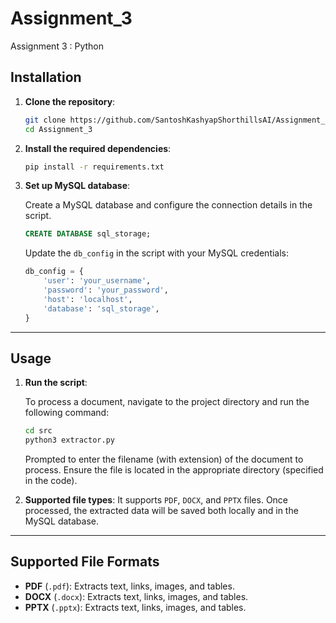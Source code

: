 # Assignment_3
Assignment 3 : Python

## Installation

1. **Clone the repository**:

   ```bash
   git clone https://github.com/SantoshKashyapShorthillsAI/Assignment_3.git
   cd Assignment_3
   ```

2. **Install the required dependencies**:

   ```bash
   pip install -r requirements.txt
   ```

3. **Set up MySQL database**:

   Create a MySQL database and configure the connection details in the script.

   ```sql
   CREATE DATABASE sql_storage;
   ```

   Update the `db_config` in the script with your MySQL credentials:

   ```python
   db_config = {
       'user': 'your_username',
       'password': 'your_password',
       'host': 'localhost',
       'database': 'sql_storage',
   }
   ```

---

## Usage

1. **Run the script**:

   To process a document, navigate to the project directory and run the following command:

   ```bash
   cd src
   python3 extractor.py
   ```

   Prompted to enter the filename (with extension) of the document to process. Ensure the file is located in the appropriate directory (specified in the code).

2. **Supported file types**: It supports `PDF`, `DOCX`, and `PPTX` files. Once processed, the extracted data will be saved both locally and in the MySQL database.

---

## Supported File Formats

- **PDF** (`.pdf`): Extracts text, links, images, and tables.
- **DOCX** (`.docx`): Extracts text, links, images, and tables.
- **PPTX** (`.pptx`): Extracts text, links, images, and tables.
